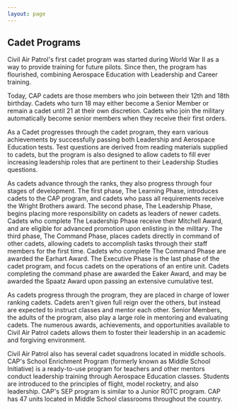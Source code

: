 ```yaml
---
layout: page
---
```


## Cadet Programs

Civil Air Patrol's first cadet program was started during World War II as a way to provide training for future pilots. Since then, the program has flourished, combining Aerospace Education with Leadership and Career training.

Today, CAP cadets are those members who join between their 12th and 18th birthday. Cadets who turn 18 may either become a Senior Member or remain a cadet until 21 at their own discretion. Cadets who join the military automatically become senior members when they receive their first orders.

As a Cadet progresses through the cadet program, they earn various achievements by successfully passing both Leadership and Aerospace Education tests. Test questions are derived from reading materials supplied to cadets, but the program is also designed to allow cadets to fill ever increasing leadership roles that are pertinent to their Leadership Studies questions.

As cadets advance through the ranks, they also progress through four stages of development. The first phase, The Learning Phase, introduces cadets to the CAP program, and cadets who pass all requirements receive the Wright Brothers award. The second phase, The Leadership Phase, begins placing more responsibility on cadets as leaders of newer cadets. Cadets who complete The Leadership Phase receive their Mitchell Award, and are eligible for advanced promotion upon enlisting in the military. The third phase, The Command Phase, places cadets directly in command of other cadets, allowing cadets to accomplish tasks through their staff members for the first time. Cadets who complete The Command Phase are awarded the Earhart Award. The Executive Phase is the last phase of the cadet program, and focus cadets on the operations of an entire unit. Cadets completing the command phase are awarded the Eaker Award, and may be awarded the Spaatz Award upon passing an extensive cumulative test.

As cadets progress through the program, they are placed in charge of lower ranking cadets. Cadets aren't given full reign over the others, but instead are expected to instruct classes and mentor each other. Senior Members, the adults of the program, also play a large role in mentoring and evaluating cadets. The numerous awards, achievements, and opportunities available to Civil Air Patrol cadets allows them to foster their leadership in an academic and forgiving environment.

Civil Air Patrol also has several cadet squadrons located in middle schools. CAP's School Enrichment Program (formerly known as Middle School Initiative) is a ready-to-use program for teachers and other mentors conduct leadership training through Aerospace Education classes. Students are introduced to the principles of flight, model rocketry, and also leadership. CAP's SEP program is similar to a Junior ROTC program. CAP has 47 units located in Middle School classrooms throughout the country.
